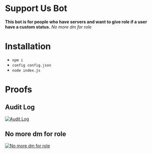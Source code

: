 # Support Us Bot
**This bot is for people who have servers and want to give role if a user have a custom status.**
*No more dm for role*

# Installation
- `npm i`
- `config config.json`
- `node index.js`

# Proofs

## Audit Log
[![Audit Log](https://media.discordapp.net/attachments/682561643795972108/897919757603463218/unknown.png)](https://discord.com/users/659038301331783680)

## No more dm for role
[![No more dm for role](https://media.discordapp.net/attachments/682561643795972108/897919991364608081/unknown.png)](https://discord.com/users/659038301331783680)
